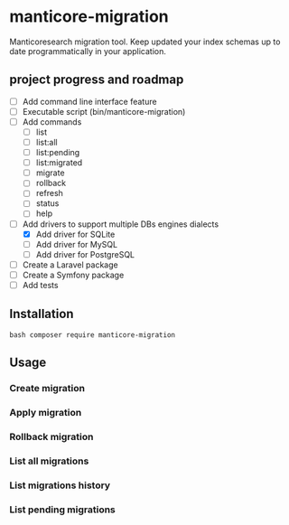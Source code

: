 # manticore-migration
Manticoresearch migration tool. Keep updated your index schemas up to date programmatically in your application.

## project progress and roadmap
  - [ ] Add command line interface feature
  - [ ] Executable script (bin/manticore-migration)
  - [ ] Add commands
    - [ ] list
    - [ ] list:all
    - [ ] list:pending
    - [ ] list:migrated
    - [ ] migrate
    - [ ] rollback
    - [ ] refresh
    - [ ] status
    - [ ] help
  - [ ] Add drivers to support multiple DBs engines dialects
    - [x] Add driver for SQLite
    - [ ] Add driver for MySQL
    - [ ] Add driver for PostgreSQL
  - [ ] Create a Laravel package
  - [ ] Create a Symfony package
  - [ ] Add tests
## Installation

```bash composer require manticore-migration```

## Usage

### Create migration

### Apply migration

### Rollback migration

### List all migrations

### List migrations history

### List pending migrations

